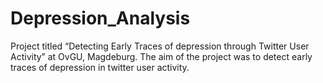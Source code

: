 # Depression_Analysis
Project titled “Detecting Early Traces of depression through Twitter User Activity” at OvGU, Magdeburg. The aim of the project was to detect early traces of depression in twitter user activity. 
